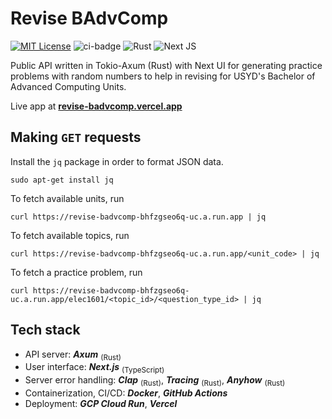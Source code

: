 # Revise BAdvComp

[![MIT License](https://img.shields.io/badge/license-MIT-blue.svg)](https://github.com/abyanmajid/revise-badvcomp/blob/main/LICENSE) ![ci-badge](https://github.com/abyanmajid/revise-badvcomp/actions/workflows/ci.yml/badge.svg) ![Rust](https://img.shields.io/badge/Axum-red.svg?style=flat&logo=rust&logoColor=white) ![Next JS](https://img.shields.io/badge/Next-black?style=flat&logo=next.js&logoColor=white)

Public API written in Tokio-Axum (Rust) with Next UI for generating practice problems with random numbers to help in revising for USYD's Bachelor of Advanced Computing Units.

Live app at **[revise-badvcomp.vercel.app](https://revise-badvcomp.vercel.app)**

## Making `GET` requests

Install the `jq` package in order to format JSON data.
```
sudo apt-get install jq
```
To fetch available units, run
```
curl https://revise-badvcomp-bhfzgseo6q-uc.a.run.app | jq
```

To fetch available topics, run
```
curl https://revise-badvcomp-bhfzgseo6q-uc.a.run.app/<unit_code> | jq
```

To fetch a practice problem, run
```
curl https://revise-badvcomp-bhfzgseo6q-uc.a.run.app/elec1601/<topic_id>/<question_type_id> | jq
```

## Tech stack

- API server: ***Axum*** <sub>(Rust)</sub>
- User interface: ***Next.js*** <sub>(TypeScript)</sub>
- Server error handling: ***Clap*** <sub>(Rust)</sub>, ***Tracing*** <sub>(Rust)</sub>, ***Anyhow*** <sub>(Rust)</sub>
- Containerization, CI/CD: ***Docker***, ***GitHub Actions***
- Deployment: ***GCP Cloud Run***, ***Vercel***
